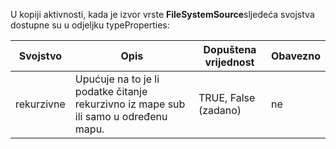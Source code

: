 U kopiji aktivnosti, kada je izvor vrste **FileSystemSource**sljedeća svojstva dostupne su u odjeljku typeProperties:

| Svojstvo | Opis | Dopuštena vrijednost | Obavezno |
| -------- | ----------- | -------------- | -------- |
| rekurzivne | Upućuje na to je li podatke čitanje rekurzivno iz mape sub ili samo u određenu mapu. | TRUE, False (zadano)| ne | 
